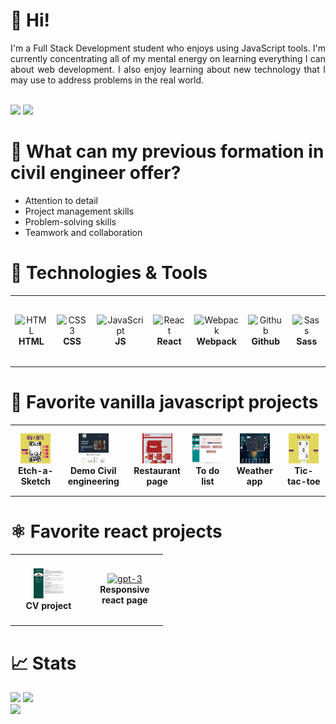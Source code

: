 # 👋 Hi!

<div align="justify">
    I'm a Full Stack Development student who enjoys using JavaScript tools. I'm currently concentrating all of my mental energy on learning everything I can about web development. I also enjoy learning about new technology that I may use to address problems in the real world.
</div>

<br/><a href="in/luistorresj"><img src="https://img.shields.io/badge/linkedin-%230077B5.svg?&style=for-the-badge&logo=linkedin&logoColor=white" height=25></a>
<a href="mailto:dvluistorres@gmail.com"><img src="https://img.shields.io/badge/Gmail-D14836?style=for-the-badge&logo=gmail&logoColor=white" height=25></a>

# 👷 What can my previous formation in civil engineer offer?

<ul align="justify">
  <li>Attention to detail</li>
  <li>Project management skills</li>
  <li>Problem-solving skills</li>
  <li>Teamwork and collaboration</li>
</ul>

# 🔧 Technologies & Tools

<table>
  <tr>
    <td align="center" height="108" width="108">
      <img
        src="https://www.svgrepo.com/show/303205/html-5-logo.svg"
        width="48"
        height="48"
        alt="HTML"
      />
      <br /><strong>HTML</strong>
    </td>
    <td align="center" height="108" width="108">
      <img
        src="https://www.svgrepo.com/show/452185/css-3.svg"
        width="48"
        height="48"
        alt="CSS3"
      />
      <br /><strong>CSS</strong>
    </td>
    <td align="center" height="108" width="108">
      <img
        src="https://www.svgrepo.com/show/452045/js.svg"
        width="48"
        height="48"
        alt="JavaScript"
      />
      <br /><strong>JS</strong>
    </td>
    <td align="center" height="108" width="108">
      <img
        src="https://cdn.jsdelivr.net/gh/devicons/devicon/icons/react/react-original.svg"
        width="48"
        height="48"
        alt="React"
      />
      <br /><strong>React</strong>
    </td>
    <td align="center" height="108" width="108">
      <img
        src="https://www.svgrepo.com/show/354552/webpack.svg"
        width="48"
        height="48"
        alt="Webpack"
      />
      <br /><strong>Webpack</strong>
    </td>
    <td align="center" height="108" width="108">
      <img
        src="https://www.svgrepo.com/show/503359/github.svg"
        width="48"
        height="48"
        alt="Github"
      />
      <br /><strong>Github</strong>
    </td>
    <td align="center" height="108" width="108">
      <img
        src="https://www.svgrepo.com/show/394408/sass.svg"
        width="48"
        height="48"
        alt="Sass"
      />
      <br /><strong>Sass</strong>
    </td>
  </tr>
</table>

# 🌟 Favorite vanilla javascript projects

<table>
  <tr>
    <td align="center" height="108" width="108">
      <a href="https://dvluistorres.github.io/Etch-A-Sketch/">
        <img
          src="images/Etch-a-Sketch.png"
          width="48"
          height="48"
          alt="Etch-a-sketch"
          object-fit= contain
        />
      </a>
      <br /><strong>Etch-a-Sketch</strong>
    </td>
    <td align="center" height="108" width="108">
      <a href="https://dvluistorres.github.io/Pagina-supervisiones/">
        <img
          src="images/Pagina-supervisiones.png"
          width="48"
          height="48"
          alt="Pagina supervisiones"
          object-fit= contain
        />
      </a>
      <br /><strong>Demo Civil engineering</strong>
    </td>
    <td align="center" height="108" width="108">
      <a href="https://dvluistorres.github.io/restaurant-page/">
        <img
          src="images/Pagina-restaurante.png"
          width="48"
          height="48"
          alt="Restaurant page"
          object-fit= contain
        />
      </a>
      <br /><strong>Restaurant page</strong>
    </td>
    <td align="center" height="108" width="108">
      <a href="https://dvluistorres.github.io/to-do-list/">
        <img
          src="images/to-do-list.png"
          width="48"
          height="48"
          alt="To do list"
          object-fit= contain
        />
      </a>
      <br /><strong>To do list</strong>
    </td>
        <td align="center" height="108" width="108">
      <a href="https://dvluistorres.github.io/weather-app/">
        <img
          src="images/Weather-app.png"
          width="48"
          height="48"
          alt="Weather app"
          object-fit= contain
        />
      </a>
      <br /><strong>Weather app</strong>
    </td>
    <td align="center" height="108" width="108">
      <a href="https://dvluistorres.github.io/tic-tac-toe/">
        <img
          src="images/tic-tac-toe.png"
          width="48"
          height="48"
          alt="Tic-tac-toe"
          object-fit= contain
        />
      </a>
      <br /><strong>Tic-tac-toe</strong>
    </td>
  </tr>
</table>

# ⚛️ Favorite react projects

<table>
  <tr>
    <td align="center" height="108" width="108">
      <a href="https://dvluistorres.github.io/cv-project/">
        <img
          src="images/my-cv.png"
          width="48"
          height="48"
          alt="My curriculum"
          object-fit= contain
        />
      </a>
      <br /><strong>CV project</strong>
    </td>
    <td align="center" height="108" width="108">
      <a href="https://dvluistorres.github.io/gpt-3/">
        <img
          src="images/gpt-3.png"
          width="48"
          height="48"
          alt="gpt-3"
          object-fit= contain
        />
      </a>
      <br /><strong>Responsive react page</strong>
    </td>
  </tr>
</table>




# 📈 Stats

<img
  src="https://github-readme-stats.vercel.app/api?username=dvluistorres&show_icons=true&theme=react&&hide_border=true"
/>
<img
  src="https://github-readme-streak-stats.herokuapp.com/?user=dvluistorres&&theme=react&&hide_border=true"
/>
<br/>
![](https://komarev.com/ghpvc/?username=dvluistorres)


